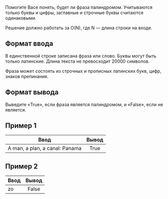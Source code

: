 Помогите Васе понять, будет ли фраза палиндромом. Учитываются только буквы и цифры, заглавные и строчные буквы считаются одинаковыми.

Решение должно работать за O(N), где N — длина строки на входе.

## Формат ввода
В единственной строке записана фраза или слово. Буквы могут быть только латинские. Длина текста не превосходит 20000 символов.

Фраза может состоять из строчных и прописных латинских букв, цифр, знаков препинания.

## Формат вывода
Выведите «True», если фраза является палиндромом, и «False», если не является.

## Пример 1
| Ввод                           | Вывод              | 
| -------------------------------|:------------------:|
| A man, a plan, a canal: Panama | True               | 

## Пример 2
| Ввод                           | Вывод              | 
| -------------------------------|:------------------:|
| zo                             | False              | 

